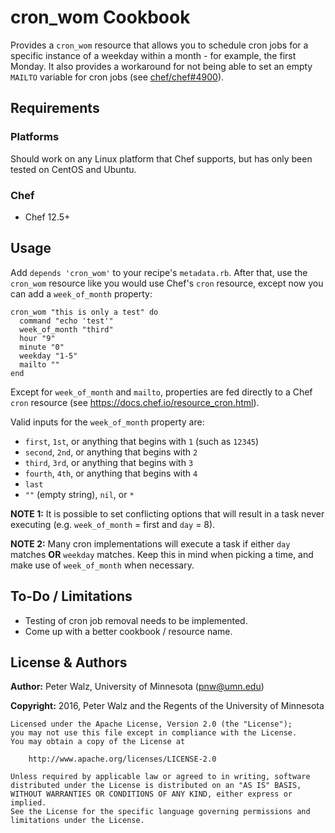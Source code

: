 # cron_wom Cookbook

Provides a `cron_wom` resource that allows you to schedule cron jobs for a
specific instance of a weekday within a month - for example, the first Monday.
It also provides a workaround for not being able to set an empty `MAILTO`
variable for cron jobs (see [chef/chef#4900](https://github.com/chef/chef/issues/4900)).

## Requirements

### Platforms

Should work on any Linux platform that Chef supports, but has only been tested
on CentOS and Ubuntu.

### Chef
- Chef 12.5+

## Usage

Add `depends 'cron_wom'` to your recipe's `metadata.rb`. After that, use the
`cron_wom` resource like you would use Chef's `cron` resource, except now you
can add a `week_of_month` property:

```
cron_wom "this is only a test" do
  command "echo 'test'"
  week_of_month "third"
  hour "9"
  minute "0"
  weekday "1-5"
  mailto ""
end
```

Except for `week_of_month` and `mailto`, properties are fed directly to a Chef
`cron` resource (see <https://docs.chef.io/resource_cron.html>).

Valid inputs for the `week_of_month` property are:

- `first`, `1st`, or anything that begins with `1` (such as `12345`)
- `second`, `2nd`, or anything that begins with `2`
- `third`, `3rd`, or anything that begins with `3`
- `fourth`, `4th`, or anything that begins with `4`
- `last`
- `""` (empty string), `nil`, or `*`

**NOTE 1:** It is possible to set conflicting options that will result in a task
never executing (e.g. `week_of_month` = first and `day` = 8).

**NOTE 2:** Many cron implementations will execute a task if either `day`
matches **OR** `weekday` matches. Keep this in mind when picking a time, and
make use of `week_of_month` when necessary.

## To-Do / Limitations

- Testing of cron job removal needs to be implemented.
- Come up with a better cookbook / resource name.

## License & Authors

**Author:** Peter Walz, University of Minnesota ([pnw@umn.edu](mailto:pnw@umn.edu))

**Copyright:** 2016, Peter Walz and the Regents of the University of Minnesota

```
Licensed under the Apache License, Version 2.0 (the "License");
you may not use this file except in compliance with the License.
You may obtain a copy of the License at

    http://www.apache.org/licenses/LICENSE-2.0

Unless required by applicable law or agreed to in writing, software
distributed under the License is distributed on an "AS IS" BASIS,
WITHOUT WARRANTIES OR CONDITIONS OF ANY KIND, either express or implied.
See the License for the specific language governing permissions and
limitations under the License.
```
